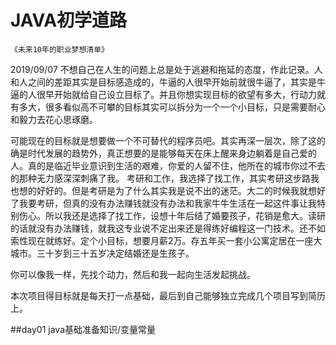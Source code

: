 # JAVA初学道路
`《未来10年的职业梦想清单》`

2019/09/07 不想自己在人生的问题上总是处于逃避和拖延的态度，作此记录。人和人之间的差距其实是目标感造成的，牛逼的人很早开始前就很牛逼了，其实是牛逼的人很早开始就给自己设立目标了。并且你想实现目标的欲望有多大，行动力就有多大，很多看似高不可攀的目标其实可以拆分为一个一个小目标，只是需要耐心和毅力去花心思琢磨。

可能现在的目标就是想要做一个不可替代的程序员吧。其实再深一层次，除了这的确是时代发展的趋势外，真正想要的是能够每天在床上醒来身边躺着是自己爱的人。真的是临近毕业意识到生活的艰难，你爱的人留不住，他所在的城市你过不去的那种无力感深深刺痛了我。
考研和工作，我选择了找工作，其实考研这步路我也想的好好的。但是考研是为了什么其实我是说不出的迷茫。大二的时候我就想好了我要考研，但真的没有办法赚钱就没有办法和我家牛牛生活在一起这件事让我特别伤心。所以我还是选择了找工作，设想十年后结了婚要孩子，花销是愈大。读研的话就没有办法赚钱，就我这专业说不定出来还是得练好编程这一门技术。还不如索性现在就练好。定个小目标，想要月薪2万。存五年买一套小公寓定居在一座大城市。三十岁到三十五岁决定结婚还是生孩子。

你可以像我一样，先找个动力，然后和我一起向生活发起挑战。

本次项目得目标就是每天打一点基础，最后到自己能够独立完成几个项目写到简历上。


[]()
##day01
java基础准备知识/变量常量




